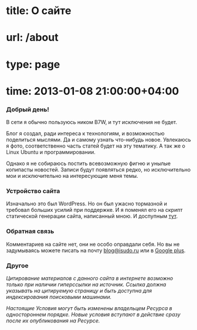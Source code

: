 # title: О сайте
# url: /about
# type: page
# time: 2013-01-08 21:00:00+04:00


### Добрый день!
В сети я обычно пользуюсь ником B7W, и тут исключения не будет.

Блог я создал, ради интереса к технологиям, и возможностью поделиться мыслями. Да и самому узнать что-нибудь новое. Увлекаюсь я фото, соответственно часть статей будет на эту тематику. А так же о Linux Ubuntu и программировании.

Однако я не собираюсь постить всевозможную фигню и унылые копипасты новостей. Записи будут появляться редко, но исключительно мои и исключительно на интересующие меня темы.

### Устройство сайта
Изначально это был WordPress. Но он был ужасно тормазной и требовал больших усилий при поддержке. И я поменял его на скрипт статической генерации сайта, написанный мною. И доспупным [тут](https://bitbucket.org/B7W/isudo.ru/overview).

### Обратная связь
Комментариев на сайте нет, они не особо оправдали себя. Но вы не задумываясь можете писать на почту [blog@isudo.ru](mailto:blog@isudo.ru) или в [Google plus](https://plus.google.com/114553589811306443494).

### Другое
_Цитирование материалов с данного сайта в интернете возможно только при наличии гиперссылки на источник. Ссылка должна указывать на цитируемую страницу и быть доступна для индексирования поисковыми машинами._

_Настоящие Условия могут быть изменены владельцем Ресурса в одностороннем порядке. Новые условия вступают в действие сразу после их опубликования на Ресурсе._